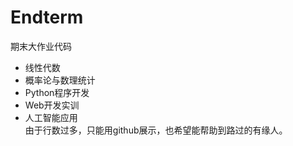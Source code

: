 # Endterm
期末大作业代码
- 线性代数
- 概率论与数理统计
- Python程序开发
- Web开发实训
- 人工智能应用  
由于行数过多，只能用github展示，也希望能帮助到路过的有缘人。
